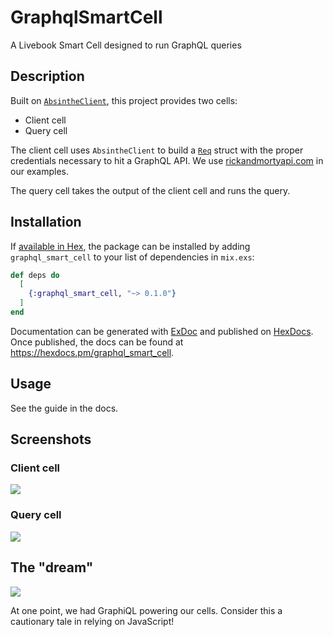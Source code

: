# GraphqlSmartCell

A Livebook Smart Cell designed to run GraphQL queries

## Description

Built on [`AbsintheClient`](https://hexdocs.pm/absinthe_client/AbsintheClient.html), this project provides two cells:

  * Client cell
  * Query cell

The client cell uses `AbsintheClient` to build a [`Req`](https://hexdocs.pm/req/0.3.0/Req.html) struct with the proper credentials necessary to hit a GraphQL API. We use [rickandmortyapi.com](https://rickandmortyapi.com) in our examples.

The query cell takes the output of the client cell and runs the query.

## Installation

If [available in Hex](https://hex.pm/docs/publish), the package can be installed
by adding `graphql_smart_cell` to your list of dependencies in `mix.exs`:

```elixir
def deps do
  [
    {:graphql_smart_cell, "~> 0.1.0"}
  ]
end
```

Documentation can be generated with [ExDoc](https://github.com/elixir-lang/ex_doc)
and published on [HexDocs](https://hexdocs.pm). Once published, the docs can
be found at <https://hexdocs.pm/graphql_smart_cell>.

## Usage

See the guide in the docs.

## Screenshots

### Client cell

<img src="https://user-images.githubusercontent.com/168677/196064401-fd0eac29-98ba-4263-8a9d-6b0acea8e23b.png">

### Query cell

<img src="https://user-images.githubusercontent.com/168677/196064395-a663987c-a34e-4177-8bbc-b67512faae02.png">

## The "dream"

<img src="https://user-images.githubusercontent.com/10274508/196064112-558e4d5f-1f7e-452e-81b6-89d1e3f30419.png">

At one point, we had GraphiQL powering our cells.
Consider this a cautionary tale in relying on JavaScript!
